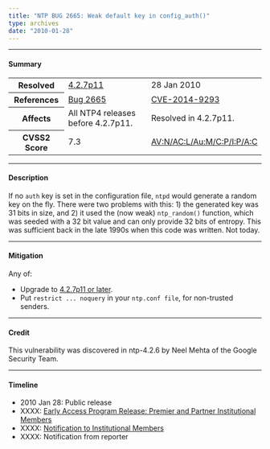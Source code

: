```yaml
---
title: "NTP BUG 2665: Weak default key in config_auth()"
type: archives
date: "2010-01-28"
---
```


* * *

#### Summary

<table>
  <tbody>
	<tr>
		<th><b>Resolved</b></th>
		<td><a href="/support/securitynotice/#427p11">4.2.7p11</a></td>
		<td>28 Jan 2010</td>
	</tr>
	<tr>
		<th><b>References</b></th>
		<td><a href="https://bugs.ntp.org/show_bug.cgi?id=2665">Bug 2665</a></td>
		<td><a href="https://nvd.nist.gov/vuln/detail/CVE-2014-9293">CVE-2014-9293</a></td>
	</tr>
	<tr>
		<th><b>Affects</b></th>
		<td>All NTP4 releases before 4.2.7p11.</td>
		<td>Resolved in 4.2.7p11.</td>
	</tr>
	<tr>
		<th><b>CVSS2 Score</b></th>
		<td>7.3</td>
		<td><a href="https://nvd.nist.gov/vuln-metrics/cvss/v2-calculator?calculator&version=2&vector=(AV:N/AC:L/Au:M/C:P/I:P/A:C)">AV:N/AC:L/Au:M/C:P/I:P/A:C</a></td>
	</tr>	
  </tbody>	
</table>

* * *
    
#### Description 

If no `auth` key is set in the configuration file, `ntpd` would generate a random key on the fly. There were two problems with this: 1) the generated key was 31 bits in size, and 2) it used the (now weak) `ntp_random()` function, which was seeded with a 32 bit value and can only provide 32 bits of entropy. This was sufficient back in the late 1990s when this code was written. Not today.

* * *
    
#### Mitigation

Any of:

* Upgrade to [4.2.7p11 or later](/downloads/).
* Put `restrict ... noquery` in your `ntp.conf file`, for non-trusted senders. 

* * *

#### Credit

This vulnerability was discovered in ntp-4.2.6 by Neel Mehta of the Google Security Team.

* * *

#### Timeline

* 2010 Jan 28: Public release
* XXXX: [Early Access Program Release: Premier and Partner Institutional Members](https://www.nwtime.org/membership/benefits/)
* XXXX: [Notification to Institutional Members](https://www.nwtime.org/membership/benefits/)
* XXXX: Notification from reporter